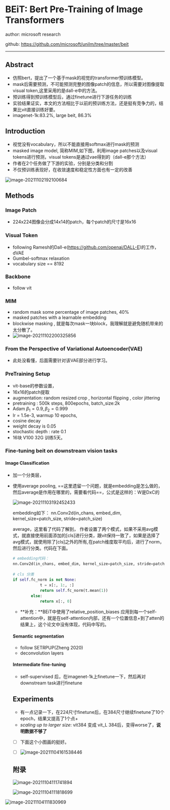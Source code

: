# BEiT: Bert Pre-Training of Image Transformers

author: microsoft research

github: https://github.com/microsoft/unilm/tree/master/beit

---

## Abstract

- 仿照bert，提出了一个基于mask的视觉的transformer预训练模型。
- mask后需要预测，不可能预测完整的图像patch的信息，所以需要对图像提取visual token,这里采用的是dall-e中的方法。
- 预训练得到预训练模型后，通过finetune进行下游任务的训练
- 实验结果证实，本文的方法相比于以前的预训练方法，还是挺有竞争力的，结果比vit直接训练好要。
- imagenet-1k:83.2%, large beit, 86.3%



## Introduction

- 视觉没有vocabulary，所以不能直接用softmax进行mask的预测
- masked image model, 简称MIM,如下图，利用image patches以及visual tokens进行预测，visual tokens是通过vae得到的（dall-e那个方法）
- 作者在2个任务做了下游的实验，分别是分类和分割
- 不仅预训练表现好，在收敛速度和稳定性方面也有一定的改善

![image-20211102192100684](..\..\images\image-20211102192100684.png)

## Methods

### Image Patch

- 224x224图像会分成14x14的patch，每个patch的尺寸是16x16

### Visual Token

- following Ramesh的Dall-e(https://github.com/openai/DALL-E)的工作，dVAE
- Gumbel-softmax relaxation
- vocabulary size == 8192

### Backbone

- follow vit

### MIM

- random mask some percentage of image patches, 40%
- masked patches with a learnable embedding
- blockwise masking , 就是每次mask一块block，我理解就是避免随机带来的太分散了。
- ![image-20211102200325856](..\..\images\image-20211102200325856.png)



### From the Perspective of Variational Autoencoder(VAE)

- 此处没看懂，后面需要针对该VAE部分进行学习。

### PreTraining Setup

- vit-base的参数设置，
- 16x16的patch提取
- augmentation: random resized crop , horizontal flipping , color jittering
- pretraining : 500k steps, 800epochs, batch_size:2k
- Adam  $\beta_{1}=0.9, \beta_{2}=0.999$
- lr = 1.5e-3, warmup 10 epochs, 
- cosine decay
- weight decay is 0.05
- stochastic depth : rate 0.1
- 16块 V100 32G 训练5天。

### Fine-tuning  beit on downstream vision tasks

#### Image Classification

- 加一个分类层，

- 使用average pooling, ==这里遗留一个问题，就是embedding是怎么做的，然后average是作用在哪里的，需要看代码==，公式是这样的：W是DxC的

  ![image-20211103192452433](..\..\images\image-20211103192452433.png)

  embedding如下： nn.Conv2d(in_chans, embed_dim, kernel_size=patch_size, stride=patch_size)

  average，这里看了代码了解到， 作者设置了两个模式，如果不采用avg模式，就直接使用前面添加的[cls]进行分类，跟vit保持一致了，如果是选择了avg模式，就使用除了[cls]之外的所有,在patch维度取平均后，进行了norm，然后进行分类。代码在下面。

  ```python
  # embedding代码：
  nn.Conv2d(in_chans, embed_dim, kernel_size=patch_size, stride=patch_size)
  
  # cls 分类
  if self.fc_norm is not None:
              t = x[:, 1:, :]
              return self.fc_norm(t.mean(1))
          else:
              return x[:, 0]
  ```

  

  - **补充：**BEiT中使用了relative_position_biases 应用到每一个self-attention中，就是在self-attention内部，还有一个位置信息+到了atten的结果上，这个论文中没有体现，代码中写的。

  #### Semantic segmentation

  - follow SETRPUP(Zheng 2020)
  - deconvolution layers

  #### Intermediate fine-tuning

  - self-supervised 后，在imagenet-1k上finetune一下，然后再对downstream task进行finetune

  

  ## Experiments

  - 有一点记录一下，在224尺寸finetune后，在384尺寸继续finetune了10个epoch，结果又提高了1个点+
  - *scaling up to larger size*:  vit384 变成 vit_L 384后，变得worse了，**说明数据不够了**
  - [ ] 下面这个小图画的挺好。
  - [ ] ![image-20211104161538446](..\..\images\image-20211104161538446.png)

  

  ## 附录

  ![image-20211104111741894](..\..\images\image-20211104111741894.png)

  

  

  ![image-20211104111818699](..\..\images\image-20211104111818699.png)

  

![image-20211104111830969](..\..\images\image-20211104111830969.png)


